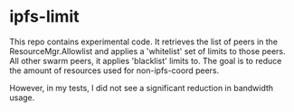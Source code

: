 # ipfs-limit

This repo contains experimental code. It retrieves the list of peers in the ResourceMgr.Allowlist and applies a 'whitelist'
set of limits to those peers. All other swarm peers, it applies 'blacklist' limits to. The goal is to reduce the amount
of resources used for non-ipfs-coord peers.

However, in my tests, I did not see a significant reduction in bandwidth usage.

